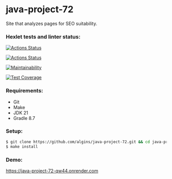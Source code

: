 # java-project-72
Site that analyzes pages for SEO suitability.

### Hexlet tests and linter status:
[![Actions Status](https://github.com/algins/java-project-72/actions/workflows/hexlet-check.yml/badge.svg)](https://github.com/algins/java-project-72/actions)

[![Actions Status](https://github.com/algins/java-project-72/actions/workflows/main.yml/badge.svg)](https://github.com/algins/java-project-72/actions)

[![Maintainability](https://api.codeclimate.com/v1/badges/3bb75d0d077682bd710d/maintainability)](https://codeclimate.com/github/algins/java-project-72/maintainability)

[![Test Coverage](https://api.codeclimate.com/v1/badges/3bb75d0d077682bd710d/test_coverage)](https://codeclimate.com/github/algins/java-project-72/test_coverage)

### Requirements:
* Git
* Make
* JDK 21
* Gradle 8.7

### Setup:
```sh
$ git clone https://github.com/algins/java-project-72.git && cd java-project-72
$ make install
```

### Demo:
https://java-project-72-qw44.onrender.com